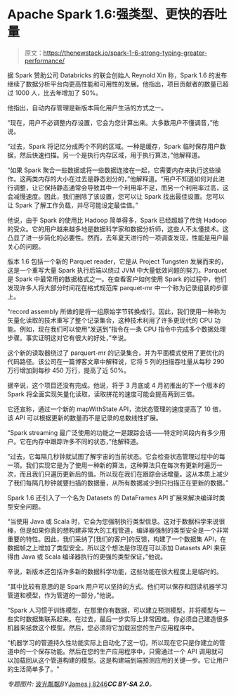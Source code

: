 # Apache Spark 1.6:强类型、更快的吞吐量

> 原文：<https://thenewstack.io/spark-1-6-strong-typing-greater-performance/>

据 Spark 赞助公司 Databricks 的联合创始人 Reynold Xin 称，Spark 1.6 的发布继续了数据分析平台向更高性能和可用性的发展。他指出，项目贡献者的数量已超过 1000 人，比去年增加了 50%。

他指出，自动内存管理是新版本简化用户生活的方式之一。

“现在，用户不必调整内存设置，它会为您计算出来。大多数用户不懂调音，”他说。

“过去，Spark 将记忆分成两个不同的区域。一种是缓存，Spark 临时保存用户数据，然后快速扫描。另一个是执行内存区域，用于执行算法，”他解释道。

“如果 Spark 聚合一些数据或将一些数据连接在一起，它需要内存来执行这些操作。这两类内存的大小在过去是静态划分的，”他解释道。“用户不知道如何对此进行调整，让它保持静态通常会导致其中一个利用率不足，而另一个利用率过高，这会减慢速度。因此，我们删除了该设置，您可以让 Spark 找出最佳设置。您可以让 Spark 了解工作负载，并尽可能设定最佳值。”

他说，由于 Spark 的使用比 Hadoop 简单得多，Spark 已经超越了传统 Hadoop 的受众。它的用户越来越多地是数据科学家和数据分析师，这些人不太懂技术。这凸显了进一步简化的必要性。然而，去年夏天进行的一项调查发现，性能是用户最关心的问题。

版本 1.6 包括一个新的 Parquet reader，它是从 Project Tungsten 发展而来的，这是一个重写大量 Spark 执行后端以绕过 JVM 中大量低效问题的努力。Parquet 是 Spark 中最常用的数据格式之一。在查看客户如何使用 Spark 的过程中，他们发现许多人将大部分时间花在格式规范库 parquet-mr 中一个称为记录组装的步骤上。

“record assembly 所做的是将一组原始字节转换成行。因此，我们使用一种称为矢量化读取的技术重写了整个记录集合，这种技术利用了许多更现代的 CPU 功能。例如，现在我们可以使用“发送到”指令在一条 CPU 指令中完成多个数据处理步骤。事实证明这对它有很大的好处，”辛说。

这个新的读取器绕过了 parquert-mr 的记录集合，并为平面模式使用了更优化的代码路径。该公司在一篇博客文章中解释说，它将 5 列的扫描吞吐量从每秒 290 万行增加到每秒 450 万行，提高了近 50%。

据辛说，这个项目还没有完成。他说，将于 3 月底或 4 月初推出的下一个版本的 Spark 将全面实现矢量化读取，读取拼花的速度可能会提高两到三倍。

它还宣称，通过一个新的 mapWithState API，流状态管理的速度提高了 10 倍，该 API 可以根据更新的数量而不是记录的总数线性扩展。

“Spark streaming 最广泛使用的功能之一是跟踪会话——特定时间段内有多少用户。它在内存中跟踪许多不同的状态，”他解释道。

“过去，它每隔几秒钟就试图了解宇宙的当前状态。它会检查状态管理过程中的每一项。我们实现它是为了使用一种新的算法，这种算法只在每次有更新时遍历一次，而且我们只遍历更新后的值。所以现在我们在跟踪会话增量。这从本质上减少了我们每隔几秒钟就要扫描的数据量，从所有数据减少到只扫描正在更新的数据。”

Spark 1.6 还引入了一个名为 Datasets 的 DataFrames API 扩展来解决编译时类型安全问题。

“当使用 Java 或 Scala 时，它会为您强制执行类型信息。这对于数据科学来说很棒，但是如果你真的想构建非常大的工程管道，编译器强制的类型安全是一个非常重要的特性。因此，我们采纳了[我们的客户]的反馈，构建了一个数据集 API，在数据帧之上增加了类型安全。所以这个想法是你现在可以添加 Datasets API 来获得由 Java 或 Scala 编译器执行的更强的类型保证，”他说。

辛说，新版本还包括许多新的数据科学功能，这些功能在很大程度上是临时的。

“其中比较有意思的是 Spark 用户可以坚持的方式。他们可以保存和回读机器学习管道和模型，作为管道的一部分，”他说。

“Spark 人习惯于训练模型，在那里你有数据，可以建立预测模型，并将模型与一些实时数据集联系起来。在过去，最后一步实际上非常困难。你必须自己建造很多机器来拯救这个模型。然后，您必须将它加载回您的生产应用程序中。

“机器学习的管道持久性功能实际上自动化了这一切，所以现在它只是你建立的管道中的一个保存功能。然后在您的生产应用程序中，只需通过一个 API 调用就可以加载回从这个管道构建的模型。这是构建端到端预测应用的关键一步。它让用户的生活简单多了。"

*专题图片:* [波光粼粼](https://www.flickr.com/photos/127437870@N08/15799034961/in/photolist-q57bEv-99WHhL-6xALnj-e8e2KY-4XC7bu-eib7VU-9RJqWS-A6L182-noKVTy-6yn4mM-8dy3xD-okmTRR-9w6usz-dgiimL-pzZRug-nCHLHR-jNzpa-2ifWY3-8NUE3b-bD562d-dNYKxY-9wn23H-5FpXcJ-2QKAJB-66r954-aDVGgz-9piByi-7ef4FB-7kVfn5-igt2vZ-6sRbeY-s6a1gw-bnKiyx-oSdjMW-7cJKfe-8Ct1ds-5TMY8g-pE1cSd-7cNE5A-bzfq4u-6Czh6X-hgiEsW-chM6ab-7ZyGoS-5WnnbE-CAWmu-iTm77J-mgy1yW-9uqKQe-41ZRN5)*BY*[James j 8246](https://www.flickr.com/photos/127437870@N08/)****CC BY-SA 2.0***。*

<svg xmlns:xlink="http://www.w3.org/1999/xlink" viewBox="0 0 68 31" version="1.1"><title>Group</title> <desc>Created with Sketch.</desc></svg>